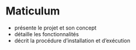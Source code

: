# Maticulum

- présente le projet et son concept
- détaille les fonctionnalités
- décrit la procédure d’installation et d’exécution 
